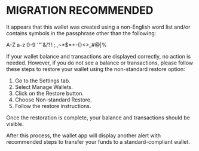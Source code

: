 # MIGRATION RECOMMENDED

It appears that this wallet was created using a non-English word list and/or contains symbols in the passphrase other than the following:

A-Z a-z 0-9 '"`&/?!:;.,~*$=+-{}<>\_#@|%

If your wallet balance and transactions are displayed correctly, no action is needed. However, if you do not see a balance or transactions, please follow these steps to restore your wallet using the non-standard restore option:

1. Go to the Settings tab.
2. Select Manage Wallets.
3. Click on the Restore button.
4. Choose Non-standard Restore.
5. Follow the restore instructions.

Once the restoration is complete, your balance and transactions should be visible.

After this process, the wallet app will display another alert with recommended steps to transfer your funds to a standard-compliant wallet.